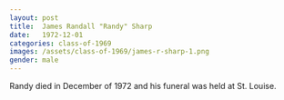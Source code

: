 ```yaml
---
layout: post
title:  James Randall "Randy" Sharp
date:   1972-12-01
categories: class-of-1969
images: /assets/class-of-1969/james-r-sharp-1.png
gender: male
---
```

Randy died in December of 1972 and his funeral was held at St. Louise.
